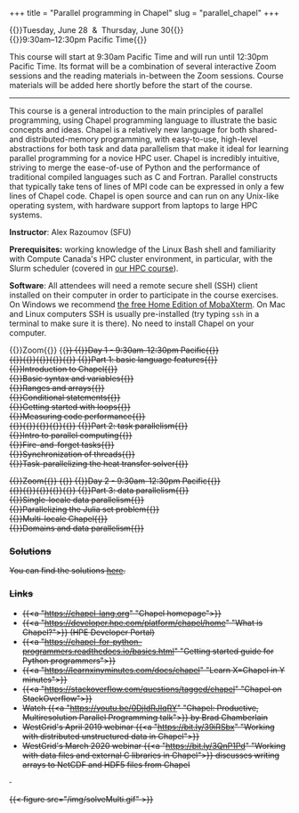 +++
title = "Parallel programming in Chapel"
slug = "parallel_chapel"
+++

{{<cor>}}Tuesday, June 28 &nbsp;&&nbsp; Thursday, June 30{{</cor>}}\
{{<cgr>}}9:30am–12:30pm Pacific Time{{</cgr>}}

This course will start at 9:30am Pacific Time and will run until 12:30pm Pacific Time. Its format will be a
combination of several interactive Zoom sessions and the reading materials in-between the Zoom
sessions. Course materials will be added here shortly before the start of the course.

---

This course is a general introduction to the main principles of parallel programming, using Chapel programming
language to illustrate the basic concepts and ideas. Chapel is a relatively new language for both shared- and
distributed-memory programming, with easy-to-use, high-level abstractions for both task and data parallelism
that make it ideal for learning parallel programming for a novice HPC user. Chapel is incredibly intuitive,
striving to merge the ease-of-use of Python and the performance of traditional compiled languages such as C
and Fortran. Parallel constructs that typically take tens of lines of MPI code can be expressed in only a few
lines of Chapel code. Chapel is open source and can run on any Unix-like operating system, with hardware
support from laptops to large HPC systems.

**Instructor**: Alex Razoumov (SFU)

**Prerequisites:** working knowledge of the Linux Bash shell and familiarity with Compute Canada's HPC cluster
  environment, in particular, with the Slurm scheduler (covered in [our HPC course](../basics_hpc)).

**Software**: All attendees will need a remote secure shell (SSH) client installed on their computer in order
to participate in the course exercises. On Windows we recommend
[the free Home Edition of MobaXterm](https://mobaxterm.mobatek.net/download.html). On Mac and Linux computers
SSH is usually pre-installed (try typing `ssh` in a terminal to make sure it is there). No need to install
Chapel on your computer.






{{<cor>}}Zoom{{</cor>}} {{<s>}} {{<cgr>}}Day 1 - 9:30am-12:30pm Pacific{{</cgr>}} \
{{<s>}}{{<s>}}{{<s>}}{{<s>}}{{<s>}} {{<cgr>}}Part 1: basic language features{{</cgr>}} \
{{<nolinktitle>}}Introduction to Chapel{{</nolinktitle>}} \
{{<nolinktitle>}}Basic syntax and variables{{</nolinktitle>}} \
{{<nolinktitle>}}Ranges and arrays{{</nolinktitle>}} \
{{<nolinktitle>}}Conditional statements{{</nolinktitle>}} \
{{<nolinktitle>}}Getting started with loops{{</nolinktitle>}} \
{{<nolinktitle>}}Measuring code performance{{</nolinktitle>}} \
{{<s>}}{{<s>}}{{<s>}}{{<s>}}{{<s>}} {{<cgr>}}Part 2: task parallelism{{</cgr>}} \
{{<nolinktitle>}}Intro to parallel computing{{</nolinktitle>}} \
{{<nolinktitle>}}Fire-and-forget tasks{{</nolinktitle>}} \
{{<nolinktitle>}}Synchronization of threads{{</nolinktitle>}} \
{{<nolinktitle>}}Task-parallelizing the heat transfer solver{{</nolinktitle>}}

<!-- {{<cor>}}Zoom{{</cor>}} {{<s>}} {{<cgr>}}Day 1 - 9:30am-12:30pm Pacific{{</cgr>}} \ -->
<!-- {{<s>}}{{<s>}}{{<s>}}{{<s>}}{{<s>}} {{<cgr>}}Part 1: basic language features{{</cgr>}} \ -->
<!-- {{<linktitle url="../chapel/chapel-01-intro" text="Introduction to Chapel">}} \ -->
<!-- {{<linktitle url="../chapel/chapel-02-variables" text="Basic syntax and variables">}} \ -->
<!-- {{<linktitle url="../chapel/chapel-03-ranges-and-arrays" text="Ranges and arrays">}} \ -->
<!-- {{<linktitle url="../chapel/chapel-04-conditions" text="Conditional statements">}} \ -->
<!-- {{<linktitle url="../chapel/chapel-05-loops" text="Getting started with loops">}} \ -->
<!-- {{<linktitle url="../chapel/chapel-06-command-line-arguments" text="Using command-line arguments">}} \ -->
<!-- {{<linktitle url="../chapel/chapel-07-timing" text="Measuring code performance">}} \ -->
<!-- {{<s>}}{{<s>}}{{<s>}}{{<s>}}{{<s>}} {{<cgr>}}Part 2: task parallelism{{</cgr>}} \ -->
<!-- {{<linktitle url="../chapel/chapel-08-intro-parallel" text="Intro to parallel computing">}} \ -->
<!-- {{<linktitle url="../chapel/chapel-09-fire-and-forget-tasks" text="Fire-and-forget tasks">}} \ -->
<!-- {{<linktitle url="../chapel/chapel-10-synchronising-threads" text="Synchronization of threads">}} \ -->
<!-- {{<linktitle url="../chapel/chapel-11-task-parallel-heat-transfer" text="Task-parallelizing the heat transfer solver">}} -->







{{<cor>}}Zoom{{</cor>}} {{<s>}} {{<cgr>}}Day 2 - 9:30am-12:30pm Pacific{{</cgr>}} \
{{<s>}}{{<s>}}{{<s>}}{{<s>}}{{<s>}} {{<cgr>}}Part 3: data parallelism{{</cgr>}} \
{{<nolinktitle>}}Single-locale data parallelism{{</nolinktitle>}} \
{{<nolinktitle>}}Parallelizing the Julia set problem{{</nolinktitle>}} \
{{<nolinktitle>}}Multi-locale Chapel{{</nolinktitle>}} \
{{<nolinktitle>}}Domains and data parallelism{{</nolinktitle>}}

<!-- {{<cor>}}Zoom{{</cor>}} {{<s>}} {{<cgr>}}Day 2 - 9:30am-12:30pm Pacific{{</cgr>}} \ -->
<!-- {{<s>}}{{<s>}}{{<s>}}{{<s>}}{{<s>}} {{<cgr>}}Part 3: data parallelism{{</cgr>}} \ -->
<!-- {{<linktitle url="../chapel/chapel-12-single-locale-data-parallel" text="Single-locale data parallelism">}} \ -->
<!-- {{<linktitle url="../chapel/chapel-13-julia-set" text="Parallelizing the Julia set problem">}} \ -->
<!-- {{<linktitle url="../chapel/chapel-14-multi-locale-chapel" text="Multi-locale Chapel">}} \ -->
<!-- {{<linktitle url="../chapel/chapel-15-domains-and-data-parallel" text="Domains and data parallelism">}} -->






### Solutions

You can find the solutions [here](../../solutions-chapel).




### Links

- {{<a "https://chapel-lang.org" "Chapel homepage">}}
- {{<a "https://developer.hpe.com/platform/chapel/home" "What is Chapel?">}} (HPE Developer Portal)
- {{<a "https://chapel-for-python-programmers.readthedocs.io/basics.html" "Getting started guide for Python programmers">}}
- {{<a "https://learnxinyminutes.com/docs/chapel" "Learn X=Chapel in Y minutes">}}
- {{<a "https://stackoverflow.com/questions/tagged/chapel" "Chapel on StackOverflow">}}
- Watch {{<a "https://youtu.be/0DjIdRJIqRY" "Chapel: Productive, Multiresolution Parallel Programming talk">}} by Brad Chamberlain
- WestGrid's April 2019 webinar {{<a "https://bit.ly/39iRSbx" "Working with distributed unstructured data in Chapel">}}
- WestGrid's March 2020 webinar {{<a "https://bit.ly/3QnP1Pd" "Working with data files and external C libraries in Chapel">}} discusses writing arrays to NetCDF and HDF5 files from Chapel

&nbsp;





<!-- * Binary I/O: check https://chapel-lang.org/publications/ParCo-Larrosa.pdf -->

<!-- * advanced: take a simple 2D or 3D non-linear problem, linearize it, implement a parallel multi-locale -->
<!--   linear solver entirely in Chapel -->




{{< figure src="/img/solveMulti.gif" >}}
